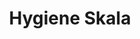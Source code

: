 ---
layout: article
title: Hygiene Skala
description: 
  - Dieses Template zeigt den aktuellen Stand der Hygiene innerhalb der Produktion an.
lang: en
weight: 500
isDraft: false
ref: Measuring_Scala
category:
  - Essen
  - Lebensmittel
  - Produktion
  - Hygiene
image: Measuring_Scala_EN.png
download: Measuring_Scala_EN.pbmx
overview_description:
overview_benefits:
overview_data_sources:
---
